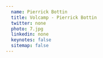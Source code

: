 ```yaml
---
  name: Pierrick Bottin
  title: Volcamp - Pierrick Bottin
  twitter: none
  photo: 7.jpg
  linkedin: none
  keynotes: false
  sitemap: false
---
```

